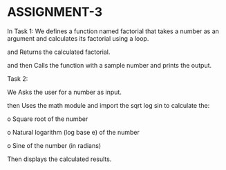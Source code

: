 # ASSIGNMENT-3
In Task 1:
We defines a function named factorial that takes a number as an argument and calculates its factorial using a loop.

and Returns the calculated factorial.

and then Calls the function with a sample number and prints the output.

Task 2:

We Asks the user for a number as input.

then Uses the math module and import the sqrt log sin to calculate the:

o   Square root of the number

o   Natural logarithm (log base e) of the number

o   Sine of the number (in radians)

Then displays the calculated results.
